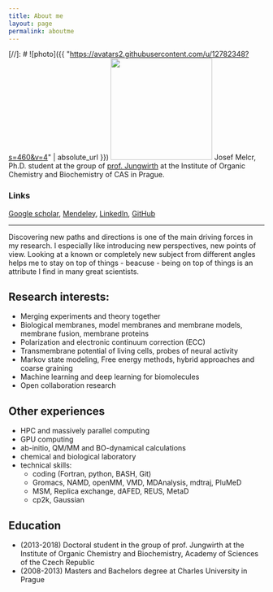 ```yaml
---
title: About me
layout: page
permalink: aboutme
---
```


[//]: # ![photo]({{ "https://avatars2.githubusercontent.com/u/12782348?s=460&v=4" | absolute_url }})
<img src="https://avatars2.githubusercontent.com/u/12782348?s=460&v=4" style="width: 200px;" class="inline-left"/>
Josef Melcr, Ph.D. student at the group of [prof. Jungwirth](http://jungwirth.uochb.cas.cz/)
at the Institute of Organic Chemistry and Biochemistry of CAS in Prague.


### Links
[Google scholar](https://scholar.google.cz/citations?hl=en&user=Nkoi1CoAAAAJ), 
[Mendeley](https://www.mendeley.com/profiles/josef-melcr/), 
[LinkedIn](https://cz.linkedin.com/in/jmelcr), 
[GitHub](https://github.com/jmelcr)


<HR>

Discovering new paths and directions 
is one of the main driving forces in my research. 
I especially like introducing new perspectives, new points of view. 
Looking at a known or completely new subject from different angles 
helps me to stay on top of things - beacuse -
being on top of things is an attribute I find in many great scientists.
	
## Research interests:

-   Merging experiments and theory together
-   Biological membranes, model membranes and membrane models, membrane fusion, membrane proteins
-   Polarization and electronic continuum correction (ECC)
-   Transmembrane potential of living cells, probes of neural activity
-   Markov state modeling, Free energy methods, hybrid approaches and coarse graining
-   Machine learning and deep learning for biomolecules
-   Open collaboration research

## Other experiences

-   HPC and massively parallel computing
-   GPU computing
-   ab-initio, QM/MM and BO-dynamical calculations
-   chemical and biological laboratory
-   technical skills:
    -   coding (Fortran, python, BASH, Git)
    -   Gromacs, NAMD, openMM, VMD, MDAnalysis, mdtraj, PluMeD
    -   MSM, Replica exchange, dAFED, REUS, MetaD
    -   cp2k, Gaussian

	

## Education

-   (2013-2018) Doctoral student in the group of prof. Jungwirth at the Institute of Organic Chemistry and Biochemistry, Academy of Sciences of the Czech Republic
-   (2008-2013) Masters and Bachelors degree at Charles University in Prague


